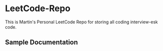 # LeetCode-Repo

This is Martin's Personal LeetCode Repo for storing all coding interview-esk code.

## Sample Documentation
